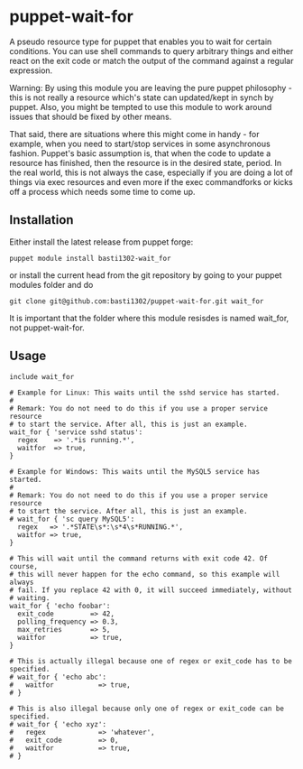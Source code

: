 puppet-wait-for
===============

A pseudo resource type for puppet that enables you to wait for certain conditions. You can use shell commands to query arbitrary things and either react on the exit code or match the output of the command against a regular expression.

Warning: By using this module you are leaving the pure puppet philosophy - this is not really a resource which's state can updated/kept in synch by puppet. Also, you might be tempted to use this module to work around issues that should be fixed by other means.

That said, there are situations where this might come in handy - for example, when you need to start/stop services in some asynchronous fashion. Puppet's basic assumption is, that when the code to update a resource has finished, then the resource is in the desired state, period. In the real world, this is not always the case, especially if you are doing a lot of things via exec resources and even more if the exec commandforks or kicks off a process which needs some time to come up.

Installation
------------

Either install the latest release from puppet forge:

    puppet module install basti1302-wait_for

or install the current head from the git repository by going to your puppet modules folder and do

    git clone git@github.com:basti1302/puppet-wait-for.git wait_for

It is important that the folder where this module resisdes is named wait_for, not puppet-wait-for.

Usage
-----

    include wait_for

    # Example for Linux: This waits until the sshd service has started.
    #
    # Remark: You do not need to do this if you use a proper service resource
    # to start the service. After all, this is just an example.
    wait_for { 'service sshd status':
      regex    => '.*is running.*',
      waitfor  => true,
    }

    # Example for Windows: This waits until the MySQL5 service has started.
    #
    # Remark: You do not need to do this if you use a proper service resource
    # to start the service. After all, this is just an example.
    # wait_for { 'sc query MySQL5':
      regex   => '.*STATE\s*:\s*4\s*RUNNING.*',
      waitfor => true,
    }

    # This will wait until the command returns with exit code 42. Of course,
    # this will never happen for the echo command, so this example will always
    # fail. If you replace 42 with 0, it will succeed immediately, without
    # waiting.
    wait_for { 'echo foobar':
      exit_code         => 42,
      polling_frequency => 0.3,
      max_retries       => 5,
      waitfor           => true,
    }

    # This is actually illegal because one of regex or exit_code has to be specified.
    # wait_for { 'echo abc':
    #   waitfor           => true,
    # }

    # This is also illegal because only one of regex or exit_code can be specified.
    # wait_for { 'echo xyz':
    #   regex             => 'whatever',
    #   exit_code         => 0,
    #   waitfor           => true,
    # }

